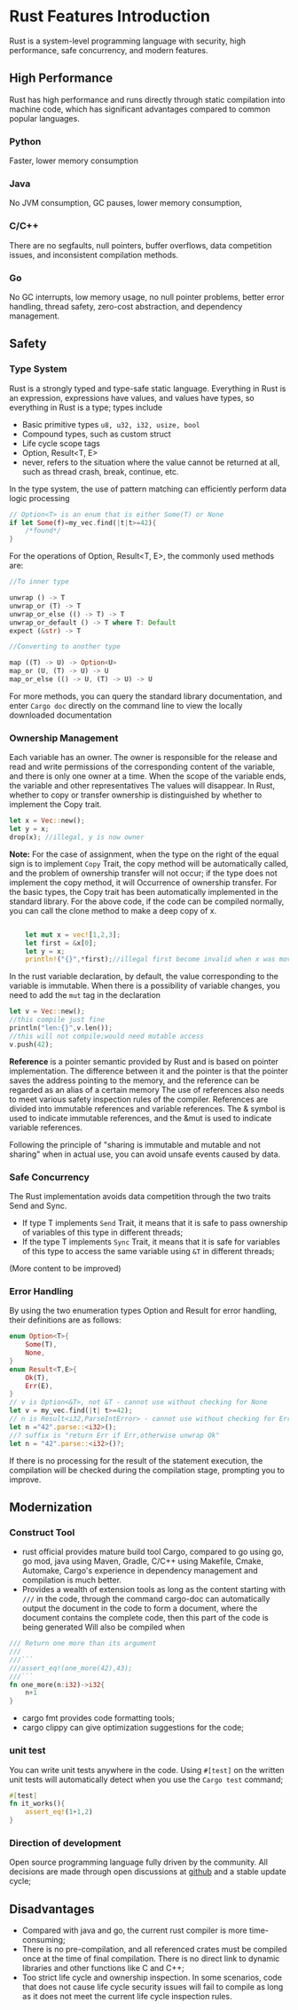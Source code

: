 # Rust Features Introduction

Rust is a system-level programming language with security, high performance, safe concurrency, and modern features.

## High Performance

Rust has high performance and runs directly through static compilation into machine code, which has significant advantages compared to common popular languages.

### Python

Faster, lower memory consumption

### Java

No JVM consumption, GC pauses, lower memory consumption,

### C/C++

There are no segfaults, null pointers, buffer overflows, data competition issues, and inconsistent compilation methods.

### Go

No GC interrupts, low memory usage, no null pointer problems, better error handling, thread safety, zero-cost abstraction, and dependency management.

## Safety

### Type System

Rust is a strongly typed and type-safe static language. Everything in Rust is an expression, expressions have values, and values ​​have types, so everything in Rust is a type; types include

- Basic primitive types `u8, u32, i32, usize, bool`
- Compound types, such as custom struct
- Life cycle scope tags
- Option<T>, Result<T, E>
- never, refers to the situation where the value cannot be returned at all, such as thread crash, break, continue, etc.

In the type system, the use of pattern matching can efficiently perform data logic processing

```rust
// Option<T> is an enum that is either Some(T) or None
if let Some(f)=my_vec.find(|t|t>=42){
    /*found*/
}
```

For the operations of Option<T>, Result<T, E>, the commonly used methods are:

```rust
//To inner type

unwrap () -> T
unwrap_or (T) -> T
unwrap_or_else (() -> T) -> T
unwrap_or_default () -> T where T: Default
expect (&str) -> T

//Converting to another type

map ((T) -> U) -> Option<U>
map_or (U, (T) -> U) -> U
map_or_else (() -> U, (T) -> U) -> U
```

For more methods, you can query the standard library documentation, and enter `Cargo doc` directly on the command line to view the locally downloaded documentation

### Ownership Management

Each variable has an owner. The owner is responsible for the release and read and write permissions of the corresponding content of the variable, and there is only one owner at a time. When the scope of the variable ends, the variable and other representatives The values ​​will disappear.
In Rust, whether to copy or transfer ownership is distinguished by whether to implement the Copy trait.

```rust
let x = Vec::new();
let y = x;
drop(x); //illegal, y is now owner

```
**Note:** For the case of assignment, when the type on the right of the equal sign is to implement `Copy` Trait, the copy method will be automatically called, and the problem of ownership transfer will not occur; if the type does not implement the copy method, it will Occurrence of ownership transfer.
For the basic types, the Copy trait has been automatically implemented in the standard library. For the above code, if the code can be compiled normally, you can call the clone method to make a deep copy of x.

```rust

    let mut x = vec![1,2,3];
    let first = &x[0];
    let y = x;
    println!("{}",*first);//illegal first become invalid when x was moved.
```

In the rust variable declaration, by default, the value corresponding to the variable is immutable. When there is a possibility of variable changes, you need to add the `mut` tag in the declaration

```rust
let v = Vec::new();
//this compile just fine
println("len:{}",v.len());
//this will not compile;would need mutable access
v.push(42);
```

**Reference** is a pointer semantic provided by Rust and is based on pointer implementation. The difference between it and the pointer is that the pointer saves the address pointing to the memory, and the reference can be regarded as an alias of a certain memory
The use of references also needs to meet various safety inspection rules of the compiler. References are divided into immutable references and variable references. The & symbol is used to indicate immutable references, and the &mut is used to indicate variable references.

Following the principle of "sharing is immutable and mutable and not sharing" when in actual use, you can avoid unsafe events caused by data.

### Safe Concurrency

The Rust implementation avoids data competition through the two traits Send and Sync.

- If type T implements `Send` Trait, it means that it is safe to pass ownership of variables of this type in different threads;
- If the type T implements `Sync` Trait, it means that it is safe for variables of this type to access the same variable using `&T` in different threads;

(More content to be improved)

### Error Handling

By using the two enumeration types Option and Result for error handling, their definitions are as follows:

```rust
enum Option<T>{
    Some(T),
    None,
}
enum Result<T,E>{
    Ok(T),
    Err(E),
}
// v is Option<&T>, not &T - cannot use without checking for None
let v = my_vec.find(|t| t>=42);
// n is Result<i32,ParseIntError> - cannot use without checking for Err
let n ="42".parse::<i32>();
//? suffix is ​​"return Err if Err,otherwise unwrap Ok"
let n = "42".parse::<i32>()?;
```
If there is no processing for the result of the statement execution, the compilation will be checked during the compilation stage, prompting you to improve.

## Modernization

### Construct Tool

- rust official provides mature build tool Cargo, compared to go using go, go mod, java using Maven, Gradle, C/C++ using Makefile, Cmake, Automake,
Cargo's experience in dependency management and compilation is much better.
- Provides a wealth of extension tools as long as the content starting with `///` in the code, through the command cargo-doc can automatically output the document in the code to form a document, where the document contains the complete code, then this part of the code is being generated Will also be compiled when

```rust
/// Return one more than its argument
///
///```
///assert_eq!(one_more(42),43);
///```
fn one_more(n:i32)->i32{
    n+1
}
```

- cargo fmt provides code formatting tools;
- cargo clippy can give optimization suggestions for the code;

### unit test

You can write unit tests anywhere in the code. Using `#[test]` on the written unit tests will automatically detect when you use the `Cargo test` command;

```rust
#[test]
fn it_works(){
    assert_eq!(1+1,2)
}
```

### Direction of development

Open source programming language fully driven by the community. All decisions are made through open discussions at [github](https://github.com/rust-lang) and a stable update cycle;

## Disadvantages

- Compared with java and go, the current rust compiler is more time-consuming;
- There is no pre-compilation, and all referenced crates must be compiled once at the time of final compilation. There is no direct link to dynamic libraries and other functions like C and C++;
- Too strict life cycle and ownership inspection. In some scenarios, code that does not cause life cycle security issues will fail to compile as long as it does not meet the current life cycle inspection rules.

